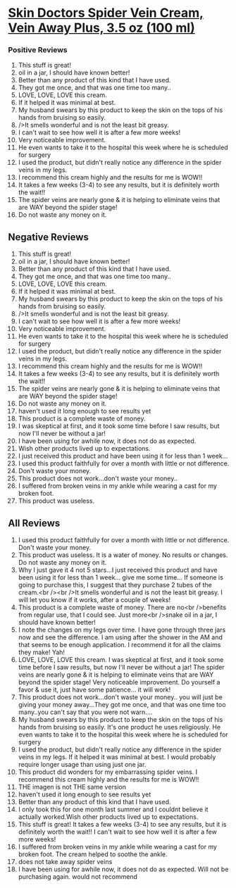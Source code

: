 # [Skin Doctors Spider Vein Cream, Vein Away Plus, 3.5 oz (100 ml)](https://products.checkmycream.com/products/Skin-Doctors-Spider-Vein-Cream-Vein-Away-Plus-3.5-oz-(100-ml).html)

### Positive Reviews

<ol>
      <li>This stuff is great!</li>
      <li>oil in a jar, I should have known better!</li>
      <li>Better than any product of this kind that I have used.</li>
      <li>They got me once, and that was one time too many..</li>
      <li>LOVE, LOVE, LOVE this cream.</li>
      <li>If it helped it was minimal at best.  </li>
      <li>My husband swears by this product to keep the skin on the tops of his hands from bruising so easily.</li>
      <li>/&gt;It smells wonderful and is not the least bit greasy.  </li>
      <li>I  can&#x27;t wait to see how well it is after a few more weeks!</li>
      <li>Very noticeable improvement.</li>
      <li>He even wants to take it to the hospital this week where he is scheduled for surgery</li>
      <li>I used the product, but didn&#x27;t really notice any difference in the spider veins in my legs.  </li>
      <li>I recommend this cream highly and the results for me is WOW!!</li>
      <li>It takes a few weeks (3-4) to see any results, but it is definitely worth the wait!!</li>
      <li>The spider veins are nearly gone &amp; it is helping to eliminate veins that are WAY beyond the spider stage!</li>
      <li>Do not waste any money on it.</li>
</ol>


<h2>Negative Reviews</h2>
<ol>
<li> This stuff is great!</li>
<li> oil in a jar, I should have known better!</li>
<li> Better than any product of this kind that I have used.</li>
<li> They got me once, and that was one time too many..</li>
<li> LOVE, LOVE, LOVE this cream.</li>
<li> If it helped it was minimal at best.  </li>
<li> My husband swears by this product to keep the skin on the tops of his hands from bruising so easily.</li>
<li> /&gt;It smells wonderful and is not the least bit greasy.  </li>
<li> I  can&#x27;t wait to see how well it is after a few more weeks!</li>
<li> Very noticeable improvement.</li>
<li> He even wants to take it to the hospital this week where he is scheduled for surgery</li>
<li> I used the product, but didn&#x27;t really notice any difference in the spider veins in my legs.  </li>
<li> I recommend this cream highly and the results for me is WOW!!</li>
<li> It takes a few weeks (3-4) to see any results, but it is definitely worth the wait!!</li>
<li> The spider veins are nearly gone &amp; it is helping to eliminate veins that are WAY beyond the spider stage!</li>
<li> Do not waste any money on it.</li>
<li> haven&#x27;t used it long enough to see results yet</li>
<li> This product is a complete waste of money.  </li>
<li> I was skeptical at first, and it took some time before I saw results, but now I&#x27;ll never be without a jar!</li>
<li> I have been using for awhile now, it does not do as expected.</li>
<li> Wish other products lived up to expectations.</li>
<li> I just received this product and have been using it for less than 1 week...</li>
<li> I used this product faithfully for over a month with little or not difference.  </li>
<li> Don&#x27;t waste your money.</li>
<li> This product does not work...don&#x27;t waste your money..</li>
<li> I suffered from broken veins in my ankle while wearing a cast for my broken foot.  </li>
<li> This product was useless.  </li>
</ol>

<h2>All Reviews</h2>

<ol>
    <li> I used this product faithfully for over a month with little or not difference.  Don&#x27;t waste your money.</li>
    <li> This product was useless.  It is a water of money.  No results or changes.  Do not waste any money on it.</li>
    <li> Why I just gave it 4 not 5 stars...I just received this product and have been using it for less than 1 week... give me some time...  If someone is going to purchase this, I suggest that they purchase 2 tubes of the cream.&lt;br /&gt;&lt;br /&gt;It smells wonderful and is not the least bit greasy.  I will let you know if it works, after a couple of weeks!</li>
    <li> This product is a complete waste of money.  There are no&lt;br /&gt;benefits from regular use, that I could see.  Just more&lt;br /&gt;snake oil in a jar, I should have known better!</li>
    <li> I note the changes on my legs over time.  I have gone through three jars now and see the difference.  I am using after the shower in the AM and that seems to be enough application.  I recommend it for all the claims they make!  Yah!</li>
    <li> LOVE, LOVE, LOVE this cream. I was skeptical at first, and it took some time before I saw results, but now I&#x27;ll never be without a jar! The spider veins are nearly gone &amp; it is helping to eliminate veins that are WAY beyond the spider stage! Very noticeable improvement. Do yourself a favor &amp; use it, just have some patience... it will work!</li>
    <li> This product does not work...don&#x27;t waste your money.. you will just be giving your money away...They got me once, and that was one time too many..you can&#x27;t say that you were not warn....</li>
    <li> My husband swears by this product to keep the skin on the tops of his hands from bruising so easily. It&#x27;s one product he uses religiously. He even wants to take it to the hospital this week where he is scheduled for surgery</li>
    <li> I used the product, but didn&#x27;t really notice any difference in the spider veins in my legs.  If it helped it was minimal at best.  I would probably require longer usage than using just one jar.</li>
    <li> This product did wonders for my embarrassing spider veins. I recommend this cream highly and the results for me is WOW!!</li>
    <li> THE imagen is not THE same version</li>
    <li> haven&#x27;t used it long enough to see results yet</li>
    <li> Better than any product of this kind that I have used.</li>
    <li> I only took this for one month last summer and I couldnt believe it actually worked.Wish other products lived up to expectations.</li>
    <li> This stuff is great! It takes a few weeks (3-4) to see any results, but it is definitely worth the wait!! I  can&#x27;t wait to see how well it is after a few more weeks!</li>
    <li> I suffered from broken veins in my ankle while wearing a cast for my broken foot.  The cream helped to soothe the ankle.</li>
    <li> does not take away spider veins</li>
    <li> I have been using for awhile now, it does not do as expected. Will not be purchasing again. would not recommend</li>
</ol>




